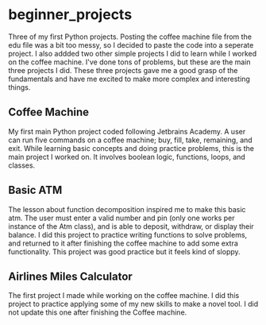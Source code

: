 # beginner_projects
Three of my first Python projects. Posting the coffee machine file from the edu file was a bit too messy, so I decided to paste the code into a seperate project.
I also addded two other simple projects I did to learn while I worked on the coffee machine. I've done tons of problems, but these are the main three projects
I did. These three projects gave me a good grasp of the fundamentals and have me excited to make more complex and interesting things.

## Coffee Machine
My first main Python project coded following Jetbrains Academy. A user can run five commands on a coffee machine; buy, fill, take, remaining, and exit.
While learning basic concepts and doing practice problems, this is the main project I worked on. It involves boolean logic, functions, loops, and
classes.

## Basic ATM
The lesson about function decomposition inspired me to make this basic atm. The user must enter a valid number and pin (only one works per instance of the
Atm class), and is able to deposit, withdraw, or display their balance. I did this project to practice writing functions to solve problems, and returned to it
after finishing the coffee machine to add some extra functionality. This project was good practice but it feels kind of sloppy.

## Airlines Miles Calculator
The first project I made while working on the coffee machine. I did this project to practice applying some of my new skills to make a novel tool. I
did not update this one after finishing the Coffee machine.
